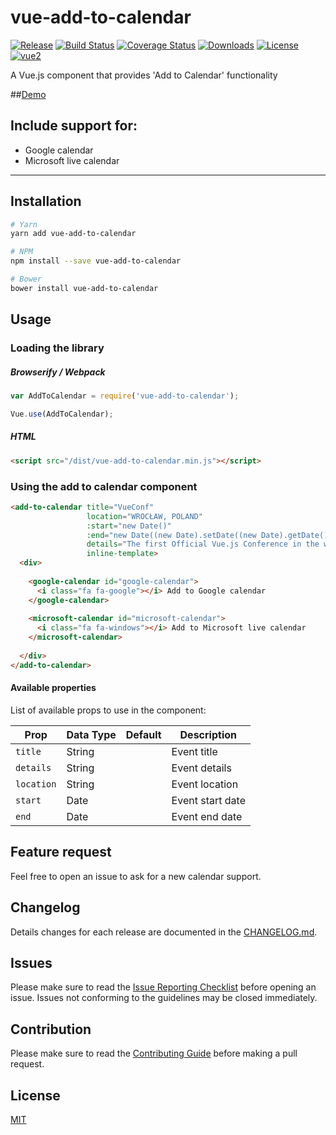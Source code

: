 # vue-add-to-calendar

[![Release](https://img.shields.io/github/release/nicolasbeauvais/vue-add-to-calendar.svg?style=flat-square)](https://github.com/nicolasbeauvais/vue-add-to-calendar/releases)
[![Build Status](https://travis-ci.org/nicolasbeauvais/vue-add-to-calendar.svg?branch=master)](https://travis-ci.org/nicolasbeauvais/vue-add-to-calendar)
[![Coverage Status](https://img.shields.io/coveralls/nicolasbeauvais/vue-add-to-calendar/master.svg?style=flat-square)](https://coveralls.io/github/nicolasbeauvais/vue-add-to-calendar?branch=master)
[![Downloads](https://img.shields.io/npm/dt/vue-add-to-calendar.svg?style=flat-square)](https://www.npmjs.com/package/vue-add-to-calendar)
[![License](https://img.shields.io/github/license/nicolasbeauvais/vue-add-to-calendar.svg?style=flat-square)](https://github.com/nicolasbeauvais/vue-add-to-calendar/blob/master/LICENSE)
[![vue2](https://img.shields.io/badge/vue-2.x-brightgreen.svg)](https://vuejs.org/)

A Vue.js component that provides 'Add to Calendar' functionality

##[Demo](https://nicolasbeauvais.github.io/vue-add-to-calendar/)
&nbsp;
## Include support for:
- Google calendar
- Microsoft live calendar

---

## Installation

```bash
# Yarn
yarn add vue-add-to-calendar

# NPM
npm install --save vue-add-to-calendar

# Bower
bower install vue-add-to-calendar
```

## Usage

### Loading the library

##### Browserify / Webpack

```javascript
var AddToCalendar = require('vue-add-to-calendar');

Vue.use(AddToCalendar);
```

##### HTML

```html
<script src="/dist/vue-add-to-calendar.min.js"></script>
```

### Using the add to calendar component

```html
<add-to-calendar title="VueConf" 
                 location="WROCŁAW, POLAND" 
                 :start="new Date()"
                 :end="new Date((new Date).setDate((new Date).getDate() + 1))"
                 details="The first Official Vue.js Conference in the world!" 
                 inline-template>
  <div>
  
    <google-calendar id="google-calendar">
      <i class="fa fa-google"></i> Add to Google calendar
    </google-calendar>
    
    <microsoft-calendar id="microsoft-calendar">
      <i class="fa fa-windows"></i> Add to Microsoft live calendar
    </microsoft-calendar>
    
  </div>
</add-to-calendar>
```

#### Available properties

List of available props to use in the component:

Prop           | Data Type  | Default   | Description
-------------- | ---------- | --------- | -----------
`title`        | String     |           | Event title
`details`      | String     |           | Event details
`location`     | String     |           | Event location
`start`        | Date       |           | Event start date
`end`          | Date       |           | Event end date

## Feature request
Feel free to open an issue to ask for a new calendar support.

## Changelog
Details changes for each release are documented in the [CHANGELOG.md](https://github.com/nicolasbeauvais/vue-add-to-calendar/blob/master/CHANGELOG.md).

## Issues
Please make sure to read the [Issue Reporting Checklist](https://github.com/nicolasbeauvais/vue-add-to-calendar/blob/master/CONTRIBUTING.md#issue-reporting-guidelines) before opening an issue. Issues not conforming to the guidelines may be closed immediately.

## Contribution
Please make sure to read the [Contributing Guide](https://github.com/nicolasbeauvais/vue-add-to-calendar/blob/master/CONTRIBUTING.md) before making a pull request.

## License

[MIT](http://opensource.org/licenses/MIT)
